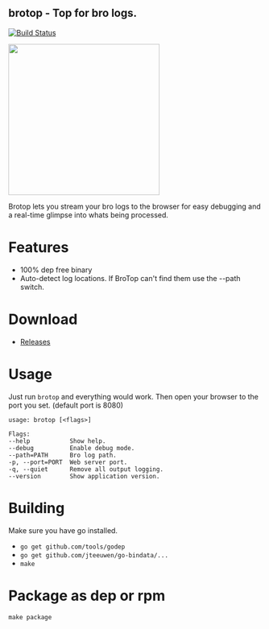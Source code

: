 ## brotop - Top for bro logs.

[![Build Status](http://komanda.io:8080/api/badges/criticalstack/brotop/status.svg)](http://komanda.io:8080/criticalstack/brotop)

<img height="300px" width="" src="https://raw.githubusercontent.com/criticalstack/brotop/3609c191858fcec02b68c7c4b0b85d4692af866c/brotop.png">

Brotop lets you stream your bro logs to the browser for easy 
debugging and a real-time glimpse into whats being processed.

# Features

  - 100% dep free binary
  - Auto-detect log locations. If BroTop can't find them use the --path switch.

# Download

  * [Releases](https://github.com/criticalstack/brotop/releases)

# Usage

  Just run `brotop` and everything would work. 
  Then open your browser to the port you set. (default port is 8080)

  ```
usage: brotop [<flags>]

Flags:
  --help           Show help.
  --debug          Enable debug mode.
  --path=PATH      Bro log path.
  -p, --port=PORT  Web server port.
  -q, --quiet      Remove all output logging.
  --version        Show application version.
  ```

# Building

  Make sure you have go installed.

  - `go get github.com/tools/godep`
  - `go get github.com/jteeuwen/go-bindata/...`
  - `make`

# Package as dep or rpm

  `make package`
